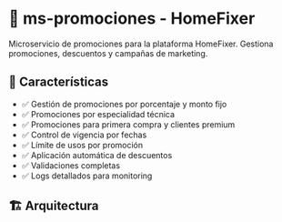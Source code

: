 # 🎯 ms-promociones - HomeFixer

Microservicio de promociones para la plataforma HomeFixer. Gestiona promociones, descuentos y campañas de marketing.

## 🚀 Características

- ✅ Gestión de promociones por porcentaje y monto fijo
- ✅ Promociones por especialidad técnica
- ✅ Promociones para primera compra y clientes premium
- ✅ Control de vigencia por fechas
- ✅ Límite de usos por promoción
- ✅ Aplicación automática de descuentos
- ✅ Validaciones completas
- ✅ Logs detallados para monitoring

## 🏗️ Arquitectura